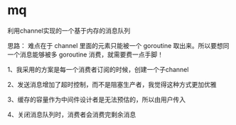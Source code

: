 # mq
利用channel实现的一个基于内存的消息队列

思路：
难点在于 channel 里面的元素只能被一个 goroutine 取出来。所以要想同一个消息能够被多 goroutine 消费，就需要费一点手脚！

1、我采用的方案是每一个消费者订阅的时候，创建一个子channel

2、发送消息增加了超时控制，而不是阻塞生产者，我觉得这种方式更加优雅

3、缓存的容量作为中间件设计者是无法预估的，所以由用户传入

4、关闭消息队列时，消费者会消费完剩余消息


